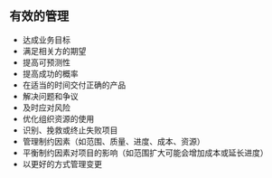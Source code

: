## 有效的管理
+ 达成业务目标
+ 满足相关方的期望
+ 提高可预测性
+ 提高成功的概率
+ 在适当的时间交付正确的产品
+ 解决问题和争议
+ 及时应对风险
+ 优化组织资源的使用
+ 识别、挽救或终止失败项目
+ 管理制约因素（如范围、质量、进度、成本、资源）
+ 平衡制约因素对项目的影响（如范围扩大可能会增加成本或延长进度）
+ 以更好的方式管理变更